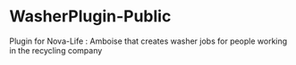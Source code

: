 # WasherPlugin-Public
Plugin for Nova-Life : Amboise that creates washer jobs for people working in the recycling company
